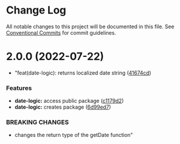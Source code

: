 # Change Log

All notable changes to this project will be documented in this file.
See [Conventional Commits](https://conventionalcommits.org) for commit guidelines.

# 2.0.0 (2022-07-22)


* "feat(date-logic): returns localized date string ([41674cd](https://github.com/thiagobrolly/tsrepos/commit/41674cd7393667a59406ee732f6b4b2aba699773))


### Features

* **date-logic:** access public package ([c1179d2](https://github.com/thiagobrolly/tsrepos/commit/c1179d274560f9b0aabea817aba07ca6ab29a293))
* **date-logic:** creates package ([6d99ed7](https://github.com/thiagobrolly/tsrepos/commit/6d99ed7162b7d2e444f6b18252589a7fe43cfba6))


### BREAKING CHANGES

* changes the return type of the getDate function"

